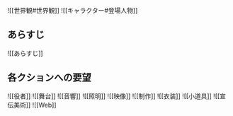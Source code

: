 ![[世界観#世界観]]
![[キャラクター#登場人物]]

## あらすじ
![[あらすじ]]

## 各クションへの要望
![[役者]]
![[舞台]]
![[音響]]
![[照明]]
![[映像]]
![[制作]]
![[衣装]]
![[小道具]]
![[宣伝美術]]
![[Web]]